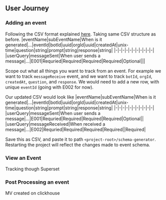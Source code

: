## User Journey

### Adding an event
Following the CSV format explained [here](./03_specification_and_data_model.md#event-csv-parser). Taking same CSV structure as before.
|eventName|subEventName|When is it generated|...|eventId|botId\|uuid|orgId\|uuid|createdAt\|unix-time|question\|string|prompt\|string|response\|string|
|-|-|-|-|-|-|-|-|-|-|-|
|userQuery|messageSent|When user sends a message|...|E001|Requried|Required|Required|Required|Optional|||

Scope out what all things you want to track from an event. For example we want to track `messageReceive` event, and we want to track `botId`, `orgId`, `createdAt`, `question`, and `response`. We would need to add a new row, with unique `eventId` (going with E002 for now).

Our updated CSV would look like
|eventName|subEventName|When is it generated|...|eventId|botId\|uuid|orgId\|uuid|createdAt\|unix-time|question\|string|prompt\|string|response\|string|
|-|-|-|-|-|-|-|-|-|-|-|
|userQuery|messageSent|When user sends a message|...|E001|Requried|Required|Required|Required|Optional||
|userQuery|messageReceived|When received a message|...|E002|Requried|Required|Required|Required||Required|

Save this as CSV, and paste it to path `<project-root>/schema-generator`. Restarting the project will reflect the changes made to event schema.

### View an Event
Tracking though Superset

### Post Processing an event
MV created on clickhouse
